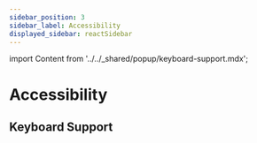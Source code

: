 ```yaml
---
sidebar_position: 3
sidebar_label: Accessibility
displayed_sidebar: reactSidebar
---
```


import Content from '../../_shared/popup/keyboard-support.mdx';

# Accessibility

## Keyboard Support

<Content />
